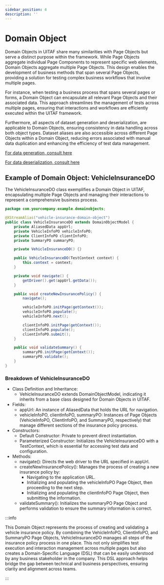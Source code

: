 ```yaml
---
sidebar_position: 4
description: ''
---
```


# Domain Object

Domain Objects in UITAF share many similarities with Page Objects but serve a distinct purpose within the framework. While Page Objects aggregate individual Page Components to represent specific web elements, Domain Objects aggregate multiple Page Objects. This design enables the development of business methods that span several Page Objects, providing a solution for testing complex business workflows that involve multiple pages.

For instance, when testing a business process that spans several pages or forms, a Domain Object can encapsulate all relevant Page Objects and their associated data. This approach streamlines the management of tests across multiple pages, ensuring that interactions and workflows are efficiently executed within the UITAF framework.

Furthermore, all aspects of dataset generation and deserialization, are applicable to Domain Objects, ensuring consistency in data handling across both object types. Dataset aliases are also accessible across different Page Objects within a Domain Object, reducing errors associated with manual data duplication and enhancing the efficiency of test data management.

[For data generation, consult here](./pageobject.md#data-generation)

[For data deserialization, consult here](./pageobject.md#deserialization)

## Example of Domain Object: VehicleInsuranceDO

The VehicleInsuranceDO class exemplifies a Domain Object in UITAF, encapsulating multiple Page Objects and managing their interactions to represent a comprehensive business process.

```java title='VehicleInsuranceDO.java'
package com.yourcompany.example.domainobjects;

@XStreamAlias("vehicle-insurance-domain-object")
public class VehicleInsuranceDO extends DomainObjectModel {
    private AliasedData appUrl;
    private VehicleInfoPO vehicleInfoPO;
    private ClientInfoPO clientInfoPO;
    private SummaryPO summaryPO;

    private VehicleInsuranceDO() {}

    public VehicleInsuranceDO(TestContext context) {
        this.context = context;
    }

    private void navigate() {
        getDriver().get(appUrl.getData());
    }

    public void createNewInsurancePolicy() {
        navigate();

        vehicleInfoPO.initPage(getContext());
        vehicleInfoPO.populate();
        vehicleInfoPO.next();

        clientInfoPO.initPage(getContext());
        clientInfoPO.populate();
        clientInfoPO.submit();
    }

    public void validateSummary() {
        summaryPO.initPage(getContext());
        summaryPO.validate();
    }
}
```

### Breakdown of VehicleInsuranceDO

- Class Definition and Inheritance:
  - VehicleInsuranceDO extends DomainObjectModel, indicating it inherits from a base class designed for Domain Objects in UITAF.
- Fields:
  - appUrl: An instance of AliasedData that holds the URL for navigation.
  - vehicleInfoPO, clientInfoPO, summaryPO: Instances of Page Objects (VehicleInfoPO, ClientInfoPO, and SummaryPO, respectively) that manage different sections of the insurance policy process.
- Constructors:
  - Default Constructor: Private to prevent direct instantiation.
  - Parameterized Constructor: Initializes the VehicleInsuranceDO with a TestContext, which is essential for accessing test data and configuration.
- Methods:
  - navigate(): Directs the web driver to the URL specified in appUrl.
  - createNewInsurancePolicy(): Manages the process of creating a new insurance policy by:
    - Navigating to the application URL.
    - Initializing and populating the vehicleInfoPO Page Object, then proceeding to the next step.
    - Initializing and populating the clientInfoPO Page Object, then submitting the information.
  - validateSummary(): Initializes the summaryPO Page Object and performs validation to ensure the summary information is correct.

:::info

This Domain Object represents the process of creating and validating a vehicle insurance policy. By combining the VehicleInfoPO, ClientInfoPO, and SummaryPO Page Objects, VehicleInsuranceDO manages all steps of the insurance policy process in one place. This not only simplifies test execution and interaction management across multiple pages but also creates a Domain-Specific Language (DSL) that can be easily understood by any business stakeholder in the company. This DSL approach helps bridge the gap between technical and business perspectives, ensuring clarity and alignment across teams.

:::
